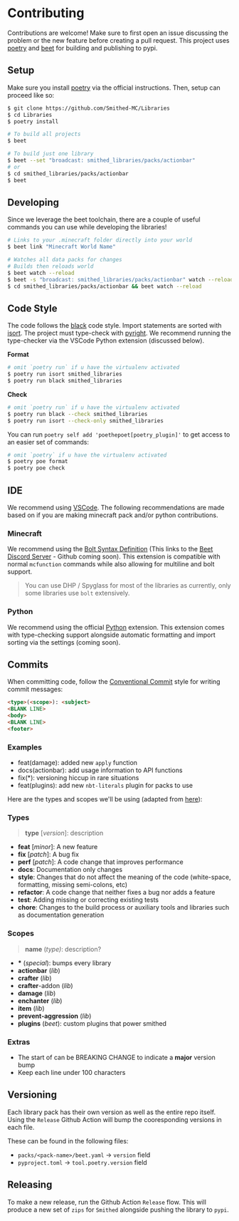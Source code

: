 # Contributing

Contributions are welcome! Make sure to first open an issue discussing the problem or the new feature before creating a pull request. This project uses [poetry](https://python-poetry.org/) and [beet](https://mcbeet.dev) for building and publishing to pypi.

## Setup
Make sure you install [poetry](https://python-poetry.org/docs/) via the official instructions. Then, setup can proceed like so:

```bash
$ git clone https://github.com/Smithed-MC/Libraries
$ cd Libraries
$ poetry install

# To build all projects
$ beet

# To build just one library
$ beet --set "broadcast: smithed_libraries/packs/actionbar"
# or
$ cd smithed_libraries/packs/actionbar
$ beet
```

## Developing
Since we leverage the beet toolchain, there are a couple of useful commands you can use while developing the libraries!

```bash
# Links to your .minecraft folder directly into your world
$ beet link "Minecraft World Name"

# Watches all data packs for changes
# Builds then reloads world
$ beet watch --reload
$ beet -s "broadcast: smithed_libraries/packs/actionbar" watch --reload
$ cd smithed_libraries/packs/actionbar && beet watch --reload
```

## Code Style
The code follows the [black](https://github.com/psf/black) code style. Import statements are sorted with [isort](https://pycqa.github.io/isort/). The project must type-check with [pyright](https://github.com/microsoft/pyright). We recommend running the type-checker via the VSCode Python extension (discussed below).

**Format**
```bash
# omit `poetry run` if u have the virtualenv activated
$ poetry run isort smithed_libraries
$ poetry run black smithed_libraries
```

**Check**
```bash
# omit `poetry run` if u have the virtualenv activated
$ poetry run black --check smithed_libraries
$ poetry run isort --check-only smithed_libraries
```

You can run `poetry self add 'poethepoet[poetry_plugin]'` to get access to an easier set of commands:
```bash
# omit `poetry` if u have the virtualenv activated
$ poetry poe format
$ poetry poe check
```

## IDE
We recommend using [VSCode](https://code.visualstudio.com/). The following recommendations are made based on if you are making minecraft pack and/or python contributions.

### Minecraft
We recommend using the [Bolt Syntax Definition](https://ptb.discord.com/channels/900530660677156924/900545626549387286/973086846227718185) (This links to the [Beet Discord Server](https://discord.gg/98MdSGMm8j) - Github coming soon). This extension is compatible with normal `mcfunction` commands while also allowing for multiline and bolt support.

> You can use DHP / Spyglass for most of the libraries as currently, only some libraries use `bolt` extensively.

### Python
We recommend using the official [Python](https://marketplace.visualstudio.com/items?itemName=ms-python.python) extension. This extension comes with type-checking support alongside automatic formatting and import sorting via the settings (coming soon).

## Commits
When committing code, follow the [Conventional Commit](https://www.conventionalcommits.org/en/v1.0.0/) style for writing commit messages:

```md
<type>(<scope>): <subject>
<BLANK LINE>
<body>
<BLANK LINE>
<footer>
```

### Examples
- feat(damage): added new `apply` function
- docs(actionbar): add usage information to API functions
- fix(*): versioning hiccup in rare situations
- feat(plugins): add new `nbt-literals` plugin for packs to use


Here are the types and scopes we'll be using (adapted from [here](https://github.com/angular/angular/blob/22b96b9/CONTRIBUTING.md#-commit-message-guidelines)):


### Types
> **type** [*version*]: description

- **feat** [*minor*]: A new feature
- **fix** [*patch*]: A bug fix
- **perf** [*patch*]: A code change that improves performance
- **docs**: Documentation only changes
- **style**: Changes that do not affect the meaning of the code (white-space, formatting, missing semi-colons, etc)
- **refactor**: A code change that neither fixes a bug nor adds a feature
- **test**: Adding missing or correcting existing tests
- **chore**: Changes to the build process or auxiliary tools and libraries such as documentation generation

### Scopes
> **name** (*type)*: description?

- **\*** (*special*): bumps every library
- **actionbar** (*lib*)
- **crafter** (*lib*)
- **crafter**-addon (*lib*)
- **damage** (*lib*)
- **enchanter** (*lib*)
- **item** (*lib*)
- **prevent-aggression** (*lib*)
- **plugins** (*beet*): custom plugins that power smithed

### Extras
- The start of <body> can be BREAKING CHANGE to indicate a **major** version bump
- Keep each line under 100 characters


## Versioning
Each library pack has their own version as well as the entire repo itself. Using the `Release` Github Action will bump the cooresponding versions in each file.

These can be found in the following files:
- `packs/<pack-name>/beet.yaml` -> `version` field
- `pyproject.toml` -> `tool.poetry.version` field

## Releasing
To make a new release, run the Github Action `Release` flow. This will produce a new set of `zips` for `Smithed` alongside pushing the library to `pypi`.
